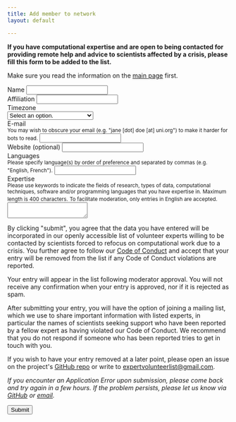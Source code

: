 ```yaml
---
title: Add member to network
layout: default

---
```


**If you have computational expertise and are open to being contacted for providing remote help and advice to scientists affected by a crisis, please fill this form to be added to the list.**

Make sure you read the information on the [main page](https://research-support-network.github.io/) first.

<form method="POST" action="https://research-support-network.herokuapp.com/v3/entry/github/Research-Support-Network/research-support-network.github.io/main/member-submission">
  <input name="options[redirect]" type="hidden" value="https://research-support-network.github.io/submitted.html">
  <input name="options[slug]" type="hidden" value="{{ page.slug }}">

<div class="mb-3 row">
    <label for="form-name" class="form-label">Name</label>
    <input id="form-name" name="fields[name]" type="text" maxlength=100 required>
  </div>

<div class="mb-3 row">
    <label for="form-affiliation" class="form-label">Affiliation</label>
    <input id="form-affiliation" name="fields[affiliation]" type="text" maxlength=100 required>
  </div>

<div class="mb-3 row">
    <label for="form-timezone" class="form-label">Timezone</label><br>
    <select id="form-timezone" name="fields[timezone]" required>
        <option disabled="disabled" selected="selected" value>Select an option.</option>
        <optgroup label="Africa">
            <option name="Africa/Abidjan">Abidjan</option>
            <option name="Africa/Accra">Accra</option>
            <option name="Africa/Algiers">Algiers</option>
            <option name="Africa/Bissau">Bissau</option>
            <option name="Africa/Cairo">Cairo</option>
            <option name="Africa/Casablanca">Casablanca</option>
            <option name="Africa/Ceuta">Ceuta</option>
            <option name="Africa/El_Aaiun">El_Aaiun</option>
            <option name="Africa/Johannesburg">Johannesburg</option>
            <option name="Africa/Juba">Juba</option>
            <option name="Africa/Khartoum">Khartoum</option>
            <option name="Africa/Lagos">Lagos</option>
            <option name="Africa/Maputo">Maputo</option>
            <option name="Africa/Monrovia">Monrovia</option>
            <option name="Africa/Nairobi">Nairobi</option>
            <option name="Africa/Ndjamena">Ndjamena</option>
            <option name="Africa/Sao_Tome">Sao_Tome</option>
            <option name="Africa/Tripoli">Tripoli</option>
            <option name="Africa/Tunis">Tunis</option>
            <option name="Africa/Windhoek">Windhoek</option>
        </optgroup>
        <optgroup label="America">
            <option name="America/Adak">Adak</option>
            <option name="America/Anchorage">Anchorage</option>
            <option name="America/Araguaina">Araguaina</option>
            <option name="America/Argentina/Buenos_Aires">Argentina/Buenos_Aires</option>
            <option name="America/Argentina/Catamarca">Argentina/Catamarca</option>
            <option name="America/Argentina/Cordoba">Argentina/Cordoba</option>
            <option name="America/Argentina/Jujuy">Argentina/Jujuy</option>
            <option name="America/Argentina/La_Rioja">Argentina/La_Rioja</option>
            <option name="America/Argentina/Mendoza">Argentina/Mendoza</option>
            <option name="America/Argentina/Rio_Gallegos">Argentina/Rio_Gallegos</option>
            <option name="America/Argentina/Salta">Argentina/Salta</option>
            <option name="America/Argentina/San_Juan">Argentina/San_Juan</option>
            <option name="America/Argentina/San_Luis">Argentina/San_Luis</option>
            <option name="America/Argentina/Tucuman">Argentina/Tucuman</option>
            <option name="America/Argentina/Ushuaia">Argentina/Ushuaia</option>
            <option name="America/Asuncion">Asuncion</option>
            <option name="America/Atikokan">Atikokan</option>
            <option name="America/Bahia">Bahia</option>
            <option name="America/Bahia_Banderas">Bahia_Banderas</option>
            <option name="America/Barbados">Barbados</option>
            <option name="America/Belem">Belem</option>
            <option name="America/Belize">Belize</option>
            <option name="America/Blanc-Sablon">Blanc-Sablon</option>
            <option name="America/Boa_Vista">Boa_Vista</option>
            <option name="America/Bogota">Bogota</option>
            <option name="America/Boise">Boise</option>
            <option name="America/Cambridge_Bay">Cambridge_Bay</option>
            <option name="America/Campo_Grande">Campo_Grande</option>
            <option name="America/Cancun">Cancun</option>
            <option name="America/Caracas">Caracas</option>
            <option name="America/Cayenne">Cayenne</option>
            <option name="America/Chicago">Chicago</option>
            <option name="America/Chihuahua">Chihuahua</option>
            <option name="America/Costa_Rica">Costa_Rica</option>
            <option name="America/Creston">Creston</option>
            <option name="America/Cuiaba">Cuiaba</option>
            <option name="America/Curacao">Curacao</option>
            <option name="America/Danmarkshavn">Danmarkshavn</option>
            <option name="America/Dawson">Dawson</option>
            <option name="America/Dawson_Creek">Dawson_Creek</option>
            <option name="America/Denver">Denver</option>
            <option name="America/Detroit">Detroit</option>
            <option name="America/Edmonton">Edmonton</option>
            <option name="America/Eirunepe">Eirunepe</option>
            <option name="America/El_Salvador">El_Salvador</option>
            <option name="America/Fort_Nelson">Fort_Nelson</option>
            <option name="America/Fortaleza">Fortaleza</option>
            <option name="America/Glace_Bay">Glace_Bay</option>
            <option name="America/Goose_Bay">Goose_Bay</option>
            <option name="America/Grand_Turk">Grand_Turk</option>
            <option name="America/Guatemala">Guatemala</option>
            <option name="America/Guayaquil">Guayaquil</option>
            <option name="America/Guyana">Guyana</option>
            <option name="America/Halifax">Halifax</option>
            <option name="America/Havana">Havana</option>
            <option name="America/Hermosillo">Hermosillo</option>
            <option name="America/Indiana/Indianapolis">Indiana/Indianapolis</option>
            <option name="America/Indiana/Knox">Indiana/Knox</option>
            <option name="America/Indiana/Marengo">Indiana/Marengo</option>
            <option name="America/Indiana/Petersburg">Indiana/Petersburg</option>
            <option name="America/Indiana/Tell_City">Indiana/Tell_City</option>
            <option name="America/Indiana/Vevay">Indiana/Vevay</option>
            <option name="America/Indiana/Vincennes">Indiana/Vincennes</option>
            <option name="America/Indiana/Winamac">Indiana/Winamac</option>
            <option name="America/Inuvik">Inuvik</option>
            <option name="America/Iqaluit">Iqaluit</option>
            <option name="America/Jamaica">Jamaica</option>
            <option name="America/Juneau">Juneau</option>
            <option name="America/Kentucky/Louisville">Kentucky/Louisville</option>
            <option name="America/Kentucky/Monticello">Kentucky/Monticello</option>
            <option name="America/La_Paz">La_Paz</option>
            <option name="America/Lima">Lima</option>
            <option name="America/Los_Angeles">Los_Angeles</option>
            <option name="America/Maceio">Maceio</option>
            <option name="America/Managua">Managua</option>
            <option name="America/Manaus">Manaus</option>
            <option name="America/Martinique">Martinique</option>
            <option name="America/Matamoros">Matamoros</option>
            <option name="America/Mazatlan">Mazatlan</option>
            <option name="America/Menominee">Menominee</option>
            <option name="America/Merida">Merida</option>
            <option name="America/Metlakatla">Metlakatla</option>
            <option name="America/Mexico_City">Mexico_City</option>
            <option name="America/Miquelon">Miquelon</option>
            <option name="America/Moncton">Moncton</option>
            <option name="America/Monterrey">Monterrey</option>
            <option name="America/Montevideo">Montevideo</option>
            <option name="America/Nassau">Nassau</option>
            <option name="America/New_York">New_York</option>
            <option name="America/Nipigon">Nipigon</option>
            <option name="America/Nome">Nome</option>
            <option name="America/Noronha">Noronha</option>
            <option name="America/North_Dakota/Beulah">North_Dakota/Beulah</option>
            <option name="America/North_Dakota/Center">North_Dakota/Center</option>
            <option name="America/North_Dakota/New_Salem">North_Dakota/New_Salem</option>
            <option name="America/Nuuk">Nuuk</option>
            <option name="America/Ojinaga">Ojinaga</option>
            <option name="America/Panama">Panama</option>
            <option name="America/Pangnirtung">Pangnirtung</option>
            <option name="America/Paramaribo">Paramaribo</option>
            <option name="America/Phoenix">Phoenix</option>
            <option name="America/Port-au-Prince">Port-au-Prince</option>
            <option name="America/Port_of_Spain">Port_of_Spain</option>
            <option name="America/Porto_Velho">Porto_Velho</option>
            <option name="America/Puerto_Rico">Puerto_Rico</option>
            <option name="America/Punta_Arenas">Punta_Arenas</option>
            <option name="America/Rainy_River">Rainy_River</option>
            <option name="America/Rankin_Inlet">Rankin_Inlet</option>
            <option name="America/Recife">Recife</option>
            <option name="America/Regina">Regina</option>
            <option name="America/Resolute">Resolute</option>
            <option name="America/Rio_Branco">Rio_Branco</option>
            <option name="America/Santarem">Santarem</option>
            <option name="America/Santiago">Santiago</option>
            <option name="America/Santo_Domingo">Santo_Domingo</option>
            <option name="America/Sao_Paulo">Sao_Paulo</option>
            <option name="America/Scoresbysund">Scoresbysund</option>
            <option name="America/Sitka">Sitka</option>
            <option name="America/St_Johns">St_Johns</option>
            <option name="America/Swift_Current">Swift_Current</option>
            <option name="America/Tegucigalpa">Tegucigalpa</option>
            <option name="America/Thule">Thule</option>
            <option name="America/Thunder_Bay">Thunder_Bay</option>
            <option name="America/Tijuana">Tijuana</option>
            <option name="America/Toronto">Toronto</option>
            <option name="America/Vancouver">Vancouver</option>
            <option name="America/Whitehorse">Whitehorse</option>
            <option name="America/Winnipeg">Winnipeg</option>
            <option name="America/Yakutat">Yakutat</option>
            <option name="America/Yellowknife">Yellowknife</option>
        </optgroup>
        <optgroup label="Antarctica">
            <option name="Antarctica/Casey">Casey</option>
            <option name="Antarctica/Davis">Davis</option>
            <option name="Antarctica/DumontDUrville">DumontDUrville</option>
            <option name="Antarctica/Macquarie">Macquarie</option>
            <option name="Antarctica/Mawson">Mawson</option>
            <option name="Antarctica/Palmer">Palmer</option>
            <option name="Antarctica/Rothera">Rothera</option>
            <option name="Antarctica/Syowa">Syowa</option>
            <option name="Antarctica/Troll">Troll</option>
            <option name="Antarctica/Vostok">Vostok</option>
        </optgroup>
        <optgroup label="Asia">
            <option name="Asia/Almaty">Almaty</option>
            <option name="Asia/Amman">Amman</option>
            <option name="Asia/Anadyr">Anadyr</option>
            <option name="Asia/Aqtau">Aqtau</option>
            <option name="Asia/Aqtobe">Aqtobe</option>
            <option name="Asia/Ashgabat">Ashgabat</option>
            <option name="Asia/Atyrau">Atyrau</option>
            <option name="Asia/Baghdad">Baghdad</option>
            <option name="Asia/Baku">Baku</option>
            <option name="Asia/Bangkok">Bangkok</option>
            <option name="Asia/Barnaul">Barnaul</option>
            <option name="Asia/Beirut">Beirut</option>
            <option name="Asia/Bishkek">Bishkek</option>
            <option name="Asia/Brunei">Brunei</option>
            <option name="Asia/Chita">Chita</option>
            <option name="Asia/Choibalsan">Choibalsan</option>
            <option name="Asia/Colombo">Colombo</option>
            <option name="Asia/Damascus">Damascus</option>
            <option name="Asia/Dhaka">Dhaka</option>
            <option name="Asia/Dili">Dili</option>
            <option name="Asia/Dubai">Dubai</option>
            <option name="Asia/Dushanbe">Dushanbe</option>
            <option name="Asia/Famagusta">Famagusta</option>
            <option name="Asia/Gaza">Gaza</option>
            <option name="Asia/Hebron">Hebron</option>
            <option name="Asia/Ho_Chi_Minh">Ho_Chi_Minh</option>
            <option name="Asia/Hong_Kong">Hong_Kong</option>
            <option name="Asia/Hovd">Hovd</option>
            <option name="Asia/Irkutsk">Irkutsk</option>
            <option name="Asia/Jakarta">Jakarta</option>
            <option name="Asia/Jayapura">Jayapura</option>
            <option name="Asia/Jerusalem">Jerusalem</option>
            <option name="Asia/Kabul">Kabul</option>
            <option name="Asia/Kamchatka">Kamchatka</option>
            <option name="Asia/Karachi">Karachi</option>
            <option name="Asia/Kathmandu">Kathmandu</option>
            <option name="Asia/Khandyga">Khandyga</option>
            <option name="Asia/Kolkata">Kolkata</option>
            <option name="Asia/Krasnoyarsk">Krasnoyarsk</option>
            <option name="Asia/Kuala_Lumpur">Kuala_Lumpur</option>
            <option name="Asia/Kuching">Kuching</option>
            <option name="Asia/Macau">Macau</option>
            <option name="Asia/Magadan">Magadan</option>
            <option name="Asia/Makassar">Makassar</option>
            <option name="Asia/Manila">Manila</option>
            <option name="Asia/Nicosia">Nicosia</option>
            <option name="Asia/Novokuznetsk">Novokuznetsk</option>
            <option name="Asia/Novosibirsk">Novosibirsk</option>
            <option name="Asia/Omsk">Omsk</option>
            <option name="Asia/Oral">Oral</option>
            <option name="Asia/Pontianak">Pontianak</option>
            <option name="Asia/Pyongyang">Pyongyang</option>
            <option name="Asia/Qatar">Qatar</option>
            <option name="Asia/Qostanay">Qostanay</option>
            <option name="Asia/Qyzylorda">Qyzylorda</option>
            <option name="Asia/Riyadh">Riyadh</option>
            <option name="Asia/Sakhalin">Sakhalin</option>
            <option name="Asia/Samarkand">Samarkand</option>
            <option name="Asia/Seoul">Seoul</option>
            <option name="Asia/Shanghai">Shanghai</option>
            <option name="Asia/Singapore">Singapore</option>
            <option name="Asia/Srednekolymsk">Srednekolymsk</option>
            <option name="Asia/Taipei">Taipei</option>
            <option name="Asia/Tashkent">Tashkent</option>
            <option name="Asia/Tbilisi">Tbilisi</option>
            <option name="Asia/Tehran">Tehran</option>
            <option name="Asia/Thimphu">Thimphu</option>
            <option name="Asia/Tokyo">Tokyo</option>
            <option name="Asia/Tomsk">Tomsk</option>
            <option name="Asia/Ulaanbaatar">Ulaanbaatar</option>
            <option name="Asia/Urumqi">Urumqi</option>
            <option name="Asia/Ust-Nera">Ust-Nera</option>
            <option name="Asia/Vladivostok">Vladivostok</option>
            <option name="Asia/Yakutsk">Yakutsk</option>
            <option name="Asia/Yangon">Yangon</option>
            <option name="Asia/Yekaterinburg">Yekaterinburg</option>
            <option name="Asia/Yerevan">Yerevan</option>
        </optgroup>
        <optgroup label="Atlantic">
            <option name="Atlantic/Azores">Azores</option>
            <option name="Atlantic/Bermuda">Bermuda</option>
            <option name="Atlantic/Canary">Canary</option>
            <option name="Atlantic/Cape_Verde">Cape_Verde</option>
            <option name="Atlantic/Faroe">Faroe</option>
            <option name="Atlantic/Madeira">Madeira</option>
            <option name="Atlantic/Reykjavik">Reykjavik</option>
            <option name="Atlantic/South_Georgia">South_Georgia</option>
            <option name="Atlantic/Stanley">Stanley</option>
        </optgroup>
        <optgroup label="Australia">
            <option name="Australia/Adelaide">Adelaide</option>
            <option name="Australia/Brisbane">Brisbane</option>
            <option name="Australia/Broken_Hill">Broken_Hill</option>
            <option name="Australia/Darwin">Darwin</option>
            <option name="Australia/Eucla">Eucla</option>
            <option name="Australia/Hobart">Hobart</option>
            <option name="Australia/Lindeman">Lindeman</option>
            <option name="Australia/Lord_Howe">Lord_Howe</option>
            <option name="Australia/Melbourne">Melbourne</option>
            <option name="Australia/Perth">Perth</option>
            <option name="Australia/Sydney">Sydney</option>
        </optgroup>
        <optgroup label="Europe">
            <option name="Europe/Amsterdam">Amsterdam</option>
            <option name="Europe/Andorra">Andorra</option>
            <option name="Europe/Astrakhan">Astrakhan</option>
            <option name="Europe/Athens">Athens</option>
            <option name="Europe/Belgrade">Belgrade</option>
            <option name="Europe/Berlin">Berlin</option>
            <option name="Europe/Brussels">Brussels</option>
            <option name="Europe/Bucharest">Bucharest</option>
            <option name="Europe/Budapest">Budapest</option>
            <option name="Europe/Chisinau">Chisinau</option>
            <option name="Europe/Copenhagen">Copenhagen</option>
            <option name="Europe/Dublin">Dublin</option>
            <option name="Europe/Gibraltar">Gibraltar</option>
            <option name="Europe/Helsinki">Helsinki</option>
            <option name="Europe/Istanbul">Istanbul</option>
            <option name="Europe/Kaliningrad">Kaliningrad</option>
            <option name="Europe/Kiev">Kiev</option>
            <option name="Europe/Kirov">Kirov</option>
            <option name="Europe/Lisbon">Lisbon</option>
            <option name="Europe/London">London</option>
            <option name="Europe/Luxembourg">Luxembourg</option>
            <option name="Europe/Madrid">Madrid</option>
            <option name="Europe/Malta">Malta</option>
            <option name="Europe/Minsk">Minsk</option>
            <option name="Europe/Monaco">Monaco</option>
            <option name="Europe/Moscow">Moscow</option>
            <option name="Europe/Oslo">Oslo</option>
            <option name="Europe/Paris">Paris</option>
            <option name="Europe/Prague">Prague</option>
            <option name="Europe/Riga">Riga</option>
            <option name="Europe/Rome">Rome</option>
            <option name="Europe/Samara">Samara</option>
            <option name="Europe/Saratov">Saratov</option>
            <option name="Europe/Simferopol">Simferopol</option>
            <option name="Europe/Sofia">Sofia</option>
            <option name="Europe/Stockholm">Stockholm</option>
            <option name="Europe/Tallinn">Tallinn</option>
            <option name="Europe/Tirane">Tirane</option>
            <option name="Europe/Ulyanovsk">Ulyanovsk</option>
            <option name="Europe/Uzhgorod">Uzhgorod</option>
            <option name="Europe/Vienna">Vienna</option>
            <option name="Europe/Vilnius">Vilnius</option>
            <option name="Europe/Volgograd">Volgograd</option>
            <option name="Europe/Warsaw">Warsaw</option>
            <option name="Europe/Zaporozhye">Zaporozhye</option>
            <option name="Europe/Zurich">Zurich</option>
        </optgroup>
        <optgroup label="Indian">
            <option name="Indian/Chagos">Chagos</option>
            <option name="Indian/Christmas">Christmas</option>
            <option name="Indian/Cocos">Cocos</option>
            <option name="Indian/Kerguelen">Kerguelen</option>
            <option name="Indian/Mahe">Mahe</option>
            <option name="Indian/Maldives">Maldives</option>
            <option name="Indian/Mauritius">Mauritius</option>
            <option name="Indian/Reunion">Reunion</option>
        </optgroup>
        <optgroup label="Pacific">
            <option name="Pacific/Apia">Apia</option>
            <option name="Pacific/Auckland">Auckland</option>
            <option name="Pacific/Bougainville">Bougainville</option>
            <option name="Pacific/Chatham">Chatham</option>
            <option name="Pacific/Chuuk">Chuuk</option>
            <option name="Pacific/Easter">Easter</option>
            <option name="Pacific/Efate">Efate</option>
            <option name="Pacific/Enderbury">Enderbury</option>
            <option name="Pacific/Fakaofo">Fakaofo</option>
            <option name="Pacific/Fiji">Fiji</option>
            <option name="Pacific/Funafuti">Funafuti</option>
            <option name="Pacific/Galapagos">Galapagos</option>
            <option name="Pacific/Gambier">Gambier</option>
            <option name="Pacific/Guadalcanal">Guadalcanal</option>
            <option name="Pacific/Guam">Guam</option>
            <option name="Pacific/Honolulu">Honolulu</option>
            <option name="Pacific/Kiritimati">Kiritimati</option>
            <option name="Pacific/Kosrae">Kosrae</option>
            <option name="Pacific/Kwajalein">Kwajalein</option>
            <option name="Pacific/Majuro">Majuro</option>
            <option name="Pacific/Marquesas">Marquesas</option>
            <option name="Pacific/Nauru">Nauru</option>
            <option name="Pacific/Niue">Niue</option>
            <option name="Pacific/Norfolk">Norfolk</option>
            <option name="Pacific/Noumea">Noumea</option>
            <option name="Pacific/Pago_Pago">Pago_Pago</option>
            <option name="Pacific/Palau">Palau</option>
            <option name="Pacific/Pitcairn">Pitcairn</option>
            <option name="Pacific/Pohnpei">Pohnpei</option>
            <option name="Pacific/Port_Moresby">Port_Moresby</option>
            <option name="Pacific/Rarotonga">Rarotonga</option>
            <option name="Pacific/Tahiti">Tahiti</option>
            <option name="Pacific/Tarawa">Tarawa</option>
            <option name="Pacific/Tongatapu">Tongatapu</option>
            <option name="Pacific/Wake">Wake</option>
            <option name="Pacific/Wallis">Wallis</option>
        </optgroup>
    </select>
  </div>

<div class="mb-3 row">
    <label for="form-email" class="form-label">E-mail</label><br>
    <small class="text-muted">You may wish to obscure your email (e.g. "jane [dot] doe [at] uni.org") to make it harder for bots to read.</small>
    <input id="form-email" name="fields[email]" type="text" maxlength=100 required>
  </div>

<div class="mb-3 row">
    <label for="form-website" class="form-label">Website (optional)</label>
    <input id="form-website" name="fields[website]" type="text" maxlength=100>
  </div>

<div class="mb-3 row">
    <label for="form-languages" class="form-label">Languages</label><br>
    <small class="text-muted">Please specify language(s) by order of preference and separated by commas (e.g. "English, French").</small>
    <input id="form-languages" name="fields[languages]" type="text" maxlength=100 required>
  </div>

<div class="mb-3 row">
    <label for="form-expertise" class="form-label">Expertise</label><br>
    <small class="text-muted">Please use keywords to indicate the fields of research, types of data, computational techniques, software and/or programming languages that you have expertise in. Maximum length is 400 characters.</small>
  <small class="text-muted">To facilitate moderation, only entries in English are accepted.</small>
    <textarea id="form-expertise" name="fields[expertise]" maxlength=400 required></textarea>
  </div>

<p>By clicking "submit", you agree that the data you have entered will be incorporated in our openly accessible list of volunteer experts willing to be contacted by  scientists forced to refocus on computational work due to a crisis. You further agree to follow our <a href="code-of-conduct.html">Code of Conduct</a> and accept that your entry will be removed from the list if any Code of Conduct violations are reported.</p>

<p>Your entry will appear in the list following moderator approval. You will not receive any confirmation when your entry is approved, nor if it is rejected as spam.</p>

<p>After submitting your entry, you will have the option of joining a mailing list, which we use to share important information with listed experts, in particular the names of scientists seeking support who have been reported by a fellow expert as having violated our Code of Conduct. We recommend that you do not respond if someone who has been reported tries to get in touch with you.</p>

<p>If you wish to have your entry removed at a later point, please open an issue on the project's <a href="https://github.com/Research-Support-Network/research-support-network.github.io">GitHub repo</a> or write to <a href="mailto:expertvolunteerlist@gmail.com">expertvolunteerlist@gmail.com</a>.</p>

<p><em>If you encounter an Application Error upon submission, please come back and try again in a few hours. If the problem persists, please let us know via <a href="https://github.com/Research-Support-Network/research-support-network.github.io">GitHub</a> or <a href="mailto:expertvolunteerlist@gmail.com">email</a>.</em></p>
  
<div class="mb-3 row">
    <button type="submit" class="btn btn-primary mb-3">Submit</button>
  </div>
</form>
